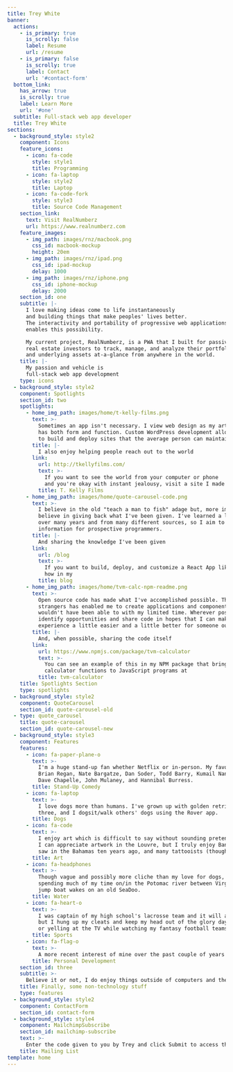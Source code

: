 ```yaml
---
title: Trey White
banner:
  actions:
    - is_primary: true
      is_scrolly: false
      label: Resume
      url: /resume
    - is_primary: false
      is_scrolly: true
      label: Contact
      url: '#contact-form'
  bottom_link:
    has_arrow: true
    is_scrolly: true
    label: Learn More
    url: '#one'
  subtitle: Full-stack web app developer
  title: Trey White
sections:
  - background_style: style2
    component: Icons
    feature_icons:
      - icon: fa-code
        style: style1
        title: Programming
      - icon: fa-laptop
        style: style2
        title: Laptop
      - icon: fa-code-fork
        style: style3
        title: Source Code Management
    section_link:
      text: Visit RealNumberz
      url: https://www.realnumberz.com
    feature_images:
      - img_path: images/rnz/macbook.png
        css_id: macbook-mockup
        height: 20em
      - img_path: images/rnz/ipad.png
        css_id: ipad-mockup
        delay: 1000
      - img_path: images/rnz/iphone.png
        css_id: iphone-mockup
        delay: 2000
    section_id: one
    subtitle: |-
      I love making ideas come to life instantaneously
      and building things that make peoples' lives better.
      The interactivity and portability of progressive web applications
      enables this possibility.

      My current project, RealNumberz, is a PWA that I built for passive
      real estate investors to track, manage, and analyze their portfolio
      and underlying assets at-a-glance from anywhere in the world.
    title: |-
      My passion and vehicle is
      full-stack web app development
    type: icons
  - background_style: style2
    component: Spotlights
    section_id: two
    spotlights:
      - home_img_path: images/home/t-kelly-films.png
        text: >-
          Sometimes an app isn't necessary. I view web design as my artform that
          has both form and function. Custom WordPress development allows me 
          to build and deploy sites that the average person can maintain.
        title: |-
          I also enjoy helping people reach out to the world
        link:
          url: http://tkellyfilms.com/
          text: >-
            If you want to see the world from your computer or phone
            and you're okay with instant jealousy, visit a site I made for a friend
          title: T. Kelly Films
      - home_img_path: images/home/quote-carousel-code.png
        text: >-
          I believe in the old "teach a man to fish" adage but, more importantly, I
          believe in giving back what I've been given. I've learned a lot
          over many years and from many different sources, so I aim to distill that
          information for prospective programmers.
        title: |-
          And sharing the knowledge I've been given
        link:
          url: /blog
          text: >-
            If you want to build, deploy, and customize a React App like this one, learn
            how in my
          title: blog
      - home_img_path: images/home/tvm-calc-npm-readme.png
        text: >-
          Open source code has made what I've accomplished possible. The work of complete
          strangers has enabled me to create applications and components that I, likely,
          wouldn't have been able to with my limited time. Wherever possible, I try to
          identify opportunities and share code in hopes that I can make the programming
          experience a little easier and a little better for someone out there.
        title: |-
          And, when possible, sharing the code itself
        link:
          url: https://www.npmjs.com/package/tvm-calculator
          text: >-
            You can see an example of this in my NPM package that brings financial
            calculator functions to JavaScript programs at
          title: tvm-calculator
    title: Spotlights Section
    type: spotlights
  - background_style: style2
    component: QuoteCarousel
    section_id: quote-carousel-old
  - type: quote_carousel
    title: quote-carousel
    section_id: quote-carousel-new
  - background_style: style3
    component: Features
    features:
      - icon: fa-paper-plane-o
        text: >-
          I'm a huge stand-up fan whether Netflix or in-person. My favorite comedians are
          Brian Regan, Nate Bargatze, Dan Soder, Todd Barry, Kumail Nanjiani, Dimitri Martin,
          Dave Chapelle, John Mulaney, and Hannibal Burress. 
        title: Stand-Up Comedy
      - icon: fa-laptop
        text: >-
          I love dogs more than humans. I've grown up with golden retrievers. We currently have
          three, and I dogsit/walk others' dogs using the Rover app.
        title: Dogs
      - icon: fa-code
        text: >-
          I enjoy art which is difficult to say without sounding pretentious, so I'll clarify&#58;
          I can appreciate artwork in the Louvre, but I truly enjoy Banksy, some street artist I
          saw in the Bahamas ten years ago, and many tattooists (though I have none myself).
        title: Art
      - icon: fa-headphones
        text: >-
          Though vague and possibly more cliche than my love for dogs, I like the water. I grew up
          spending much of my time on/in the Potomac river between Virginia and Maryland trying to
          jump boat wakes on an old SeaDoo.
        title: Water
      - icon: fa-heart-o
        text: >-
          I was captain of my high school's lacrosse team and it will always be my first love...
          but I hung up my cleats and keep my head out of the glory days now by playing tennis
          or yelling at the TV while watching my fantasy football teams.
        title: Sports
      - icon: fa-flag-o
        text: >-
          A more recent interest of mine over the past couple of years has been focused personal development which has been fueled by Audible and Medium. I send chapter summaries and commentary in weekday emails which I plan to post for the public at some point.
        title: Personal Development
    section_id: three
    subtitle: >-
      Believe it or not, I do enjoy things outside of computers and the internet! 
    title: Finally, some non-technology stuff
    type: features
  - background_style: style2
    component: ContactForm
    section_id: contact-form
  - background_style: style4
    component: MailchimpSubscribe
    section_id: mailchimp-subscribe
    text: >-
      Enter the code given to you by Trey and click Submit to access the mailing list subscription.
    title: Mailing List
template: home
---
```


<!---
menus:
  main:
    title: Home
    weight: 1
-->
